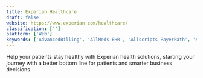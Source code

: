 ```yaml
---
title: Experian Healthcare
draft: false 
website: https://www.experian.com/healthcare/
classification: ['']
platform: ['Web']
keywords: ['AdvancedBilling', 'AllMeds EHR', 'Allscripts PayerPath', 'AthenaCollector', 'Availity', 'CareCloud', 'CodoniX EHR', 'Conifer Revenue Management', 'HSP Payer Suite', 'ImagineBilling', 'Kareo', 'MediSYS', 'ProviderSuite', 'SammyEHR', 'TRIARQ', 'Waystar RCM Platform', 'drchrono', 'eClinicalWorks RCM', 'eTHOMAS', 'nThrive']
---
```

Help your patients stay healthy with Experian health solutions, starting your journey with a better bottom line for patients and smarter business decisions.